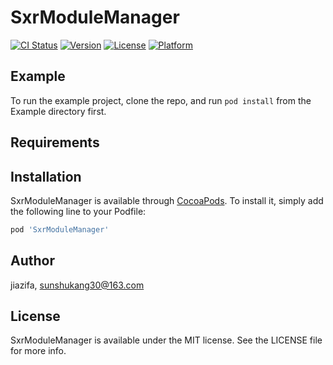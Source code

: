 # SxrModuleManager

[![CI Status](https://img.shields.io/travis/jiazifa/SxrModuleManager.svg?style=flat)](https://travis-ci.org/jiazifa/SxrModuleManager)
[![Version](https://img.shields.io/cocoapods/v/SxrModuleManager.svg?style=flat)](https://cocoapods.org/pods/SxrModuleManager)
[![License](https://img.shields.io/cocoapods/l/SxrModuleManager.svg?style=flat)](https://cocoapods.org/pods/SxrModuleManager)
[![Platform](https://img.shields.io/cocoapods/p/SxrModuleManager.svg?style=flat)](https://cocoapods.org/pods/SxrModuleManager)

## Example

To run the example project, clone the repo, and run `pod install` from the Example directory first.

## Requirements

## Installation

SxrModuleManager is available through [CocoaPods](https://cocoapods.org). To install
it, simply add the following line to your Podfile:

```ruby
pod 'SxrModuleManager'
```

## Author

jiazifa, sunshukang30@163.com

## License

SxrModuleManager is available under the MIT license. See the LICENSE file for more info.
